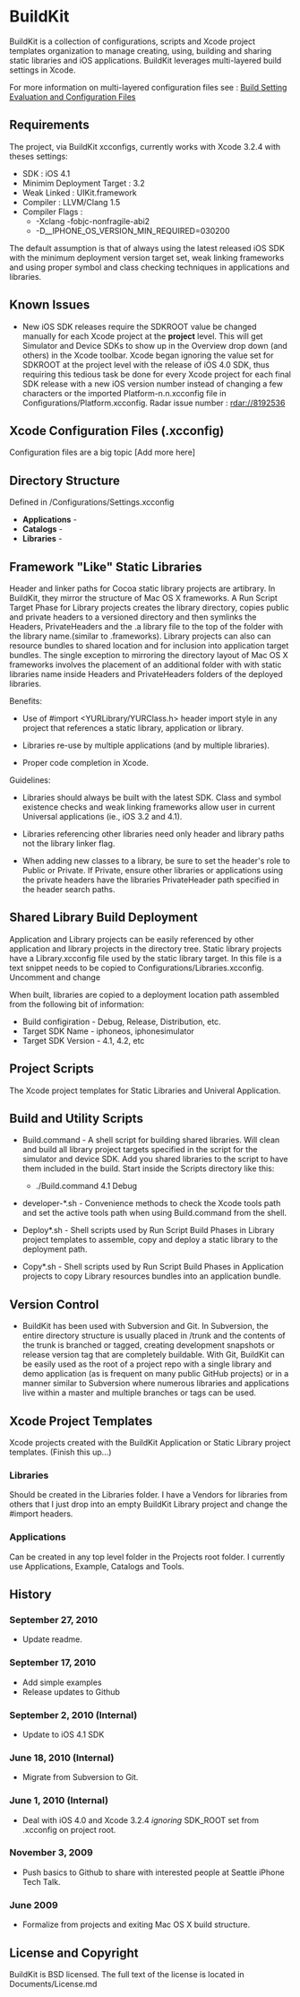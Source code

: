 
# BuildKit

BuildKit is a collection of configurations, scripts and Xcode project templates organization to manage creating, using, building and sharing static libraries and iOS applications. BuildKit leverages multi-layered build settings in Xcode. 

For more information on multi-layered configuration files see : [Build Setting Evaluation and Configuration Files](http://developer.apple.com/library/ios/#documentation/DeveloperTools/Conceptual/XcodeBuildSystem/400-Build_Configurations/build_configs.html)


## Requirements

The project, via BuildKit xcconfigs, currently works with Xcode 3.2.4 with theses settings:

  * SDK : iOS 4.1
  * Minimim Deployment Target : 3.2
  * Weak Linked : UIKit.framework
  * Compiler : LLVM/Clang 1.5
  * Compiler Flags :
    * -Xclang -fobjc-nonfragile-abi2
    * -D__IPHONE_OS_VERSION_MIN_REQUIRED=030200

The default assumption is that of always using the latest released iOS SDK with the minimum deployment version target set, weak linking frameworks and using proper symbol and class checking techniques in applications and libraries.


## Known Issues

  * New iOS SDK releases require the SDKROOT value be changed manually for each Xcode project at the **project** level. This will get Simulator and Device SDKs to show up in the Overview drop down (and others) in the Xcode toolbar.  Xcode began ignoring the value set for SDKROOT at the project level with the release of iOS 4.0 SDK, thus requiring this tedious task be done for every Xcode project for each final SDK release with a new iOS version number instead of changing a few characters or the imported Platform-n.n.xcconfig file in Configurations/Platform.xcconfig. Radar issue number : [rdar://8192536](http://openradar.appspot.com/8192536)


## Xcode Configuration Files (.xcconfig)

Configuration files are a big topic [Add more here]


## Directory Structure

Defined in /Configurations/Settings.xcconfig

* **Applications** -
* **Catalogs** -
* **Libraries** -


## Framework "Like" Static Libraries

Header and linker paths for Cocoa static library projects are  artibrary. In BuildKit, they mirror the structure of Mac OS X frameworks. A Run Script Target Phase for Library projects creates the library directory, copies public and private headers to a versioned directory and then symlinks the Headers, PrivateHeaders and the .a library file to the top of the folder with the library name.(similar to .frameworks). Library projects can also can resource bundles to shared location and for inclusion into application target bundles. The single exception to mirroring the directory layout of Mac OS X frameworks involves the placement of an additional folder with with static libraries name inside Headers and PrivateHeaders folders of the deployed libraries.

Benefits:

* Use of #import <YURLibrary/YURClass.h> header import style in any project that references a static library, application or library. 

* Libraries re-use by multiple applications (and by multiple libraries).

* Proper code completion in Xcode.

Guidelines:

* Libraries should always be built with the latest SDK. Class and symbol existence checks and weak linking frameworks allow user in current Universal applications (ie., iOS 3.2 and 4.1).

* Libraries referencing other libraries need only header and library paths not the library linker flag.

* When adding new classes to a library, be sure to set the header's role to Public or Private. If Private, ensure other libraries or applications using the private headers have the libraries PrivateHeader path specified in the header search paths.


## Shared Library Build Deployment

Application and Library projects can be easily referenced by other application and library projects in the directory tree. Static library projects have a Library.xcconfig file used by the static library target. In this file is a text snippet needs to be copied to Configurations/Libraries.xcconfig. Uncomment and change

When built, libraries are copied to a deployment location path assembled from the following bit of information:
  * Build configiration - Debug, Release, Distribution, etc.
  * Target SDK Name - iphoneos, iphonesimulator
  * Target SDK Version - 4.1, 4.2, etc


## Project Scripts

The Xcode project templates for Static Libraries and Univeral Application.


## Build and Utility Scripts


* Build.command - A shell script for building shared libraries. Will clean and build all library project targets specified in the script for the simulator and device SDK. Add you shared libraries to the script to have them included in the build. Start inside the Scripts directory like this: 

  * ./Build.command 4.1 Debug

* developer-*.sh - Convenience methods to check the Xcode tools path and set the active tools path when using Build.command from the shell.

* Deploy*.sh - Shell scripts used by Run Script Build Phases in Library project templates to assemble, copy and deploy a static library to the deployment path.

* Copy*.sh - Shell scripts used by Run Script Build Phases in Application projects to copy Library resources bundles into an application bundle.


## Version Control

* BuildKit has been used with Subversion and Git. In Subversion, the entire directory structure is usually placed in /trunk and the contents of the trunk is branched or tagged, creating development snapshots or release version tag that are completely buildable. With Git, BuildKit can be easily used as the root of a project repo with a single library and demo application (as is frequent on many public GitHub projects) or in a manner similar to Subversion where numerous libraries and applications live within a master and multiple branches or tags can be used.


## Xcode Project Templates

Xcode projects created with the BuildKit Application or Static Library project templates. (Finish this up…)


### Libraries

Should be created in the Libraries folder. I have a Vendors for libraries from others that I just drop into an empty BuildKit Library project and change the #import headers.


### Applications

Can be created in any top level folder in the Projects root folder. I currently use Applications, Example, Catalogs and Tools.


## History

### September 27, 2010

* Update readme.

### September 17, 2010

* Add simple examples
* Release updates to Github

### September 2, 2010 (Internal)

* Update to iOS 4.1 SDK

### June 18, 2010 (Internal)

* Migrate from Subversion to Git.

### June 1, 2010 (Internal)

* Deal with iOS 4.0 and Xcode 3.2.4 *ignoring* SDK_ROOT set from .xcconfig on project root.

### November 3, 2009

* Push basics to Github to share with interested people at Seattle iPhone Tech Talk.

### June 2009

* Formalize from projects and exiting Mac OS X build structure.


## License and Copyright

BuildKit is BSD licensed. The full text of the license is located in Documents/License.md

